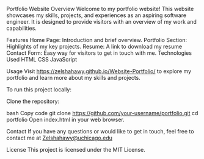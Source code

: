 Portfolio Website
Overview
Welcome to my portfolio website! This website showcases my skills, projects, and experiences as an aspiring software engineer. It is designed to provide visitors with an overview of my work and capabilities.

Features
Home Page: Introduction and brief overview.
Portfolio Section: Highlights of my key projects.
Resume: A link to download my resume
Contact Form: Easy way for visitors to get in touch with me.
Technologies Used
HTML
CSS
JavaScript

Usage
Visit https://zelshahawy.github.io/Website-Portfolio/ to explore my portfolio and learn more about my skills and projects.

To run this project locally:

Clone the repository:

bash
Copy code
git clone https://github.com/your-username/portfolio.git
cd portfolio
Open index.html in your web browser.

Contact
If you have any questions or would like to get in touch, feel free to contact me at Zelshahawy@uchicago.edu

License
This project is licensed under the MIT License.
